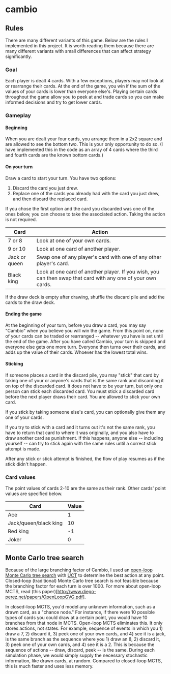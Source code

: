 # cambio

## Rules

There are many different variants of this game. Below are the rules I implemented in this project. It is worth reading them because there are many different variants with small differences that can affect strategy significantly.

### Goal

Each player is dealt 4 cards. With a few exceptions, players may not look at or rearrange their cards. At the end of the game, you win if the sum of the values of your cards is lower than everyone else's. Playing certain cards throughout the game allow you to peek at and trade cards so you can make informed decisions and try to get lower cards.

### Gameplay

#### Beginning
When you are dealt your four cards, you arrange them in a 2x2 square and are allowed to see the bottom two. This is your only opportunity to do so. (I have implemented this in the code as an array of 4 cards where the third and fourth cards are the known bottom cards.)

#### On your turn
Draw a card to start your turn. You have two options:
1) Discard the card you just drew.
2) Replace one of the cards you already had with the card you just drew, and then discard the replaced card.

If you chose the first option and the card you discarded was one of the ones below, you can choose to take the associated action. Taking the action is not required.

| Card          | Action                                                                                                       |
|---------------|--------------------------------------------------------------------------------------------------------------|
| 7 or 8        | Look at one of your own cards.                                                                               |
| 9 or 10       | Look at one card of another player.                                                                          |
| Jack or queen | Swap one of any player's card with one of any other player's card.                                           |
| Black king    | Look at one card of another player. If you wish, you can then swap that card with any one of your own cards. |

If the draw deck is empty after drawing, shuffle the discard pile and add the cards to the draw deck.

#### Ending the game
At the beginning of your turn, before you draw a card, you may say "Cambio" when you believe you will win the game. From this point on, none of your cards can be traded or rearranged -- whatever you have is set until the end of the game. After you have called Cambio, your turn is skipped and everyone else gets one more turn. Everyone then turns over their cards, and adds up the value of their cards. Whoever has the lowest total wins.

#### Sticking
If someone places a card in the discard pile, you may "stick" that card by taking one of your or anyone's cards that is the same rank and discarding it on top of the discarded card. It does not have to be your turn, but only one person can stick each discarded card. You must stick a discarded card before the next player draws their card. You are allowed to stick your own card.

If you stick by taking someone else's card, you can optionally give them any one of your cards.

If you try to stick with a card and it turns out it's not the same rank, you have to return that card to where it was originally, and you also have to draw another card as punishment. If this happens, anyone else -- including yourself -- can try to stick again with the same rules until a correct stick attempt is made.

After any stick or stick attempt is finished, the flow of play resumes as if the stick didn't happen.

### Card values
The point values of cards 2-10 are the same as their rank. Other cards' point values are specified below.

| Card                  | Value |
|-----------------------|-------|
| Ace                   | 1     |
| Jack/queen/black king | 10    |
| Red king              | -1    |
| Joker                 | 0     |

## Monte Carlo tree search
Because of the large branching factor of Cambio, I used an [open-loop Monte Carlo tree search](https://ai.stackexchange.com/questions/13867/mcts-for-non-deterministic-games-with-very-high-branching-factor-for-chance-node) with [UCT](https://en.wikipedia.org/wiki/Monte_Carlo_tree_search#Exploration_and_exploitation) to determine the best action at any point. Closed-loop (traditional) Monte Carlo tree search is not feasible because the branching factor for each turn is over 1000. For more about open-loop MCTS, read (this paper)[http://www.diego-perez.net/papers/OpenLoopGVG.pdf].

In closed-loop MCTS, you'd model any unknown information, such as a drawn card, as a "chance node." For instance, if there were 10 possible types of cards you could draw at a certain point, you would have 10 branches from that node in MCTS. Open-loop MCTS eliminates this. It only stores actions, not states. For example, sequence of events in which you 1) draw a 7, 2) discard it, 3) peek one of your own cards, and 4) see it is a jack, is the same branch as the sequence where you 1) draw an 8, 2) discard it, 3) peek one of your own cards, and 4) see it is a 2. This is because the sequence of actions -- draw, discard, peek -- is the same. During each simulation phase, we would simply supply the necessary stochastic information, like drawn cards, at random. Compared to closed-loop MCTS, this is much faster and uses less memory.